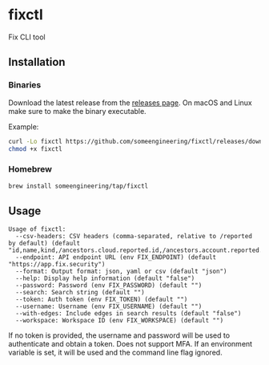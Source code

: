 # fixctl
Fix CLI tool

## Installation

### Binaries
Download the latest release from the [releases page](https://github.com/someengineering/fixctl/releases).
On macOS and Linux make sure to make the binary executable.

Example:
```bash
curl -Lo fixctl https://github.com/someengineering/fixctl/releases/download/0.0.3/fixctl-linux-amd64-0.0.3
chmod +x fixctl
```

### Homebrew
```bash
brew install someengineering/tap/fixctl
```

## Usage
```
Usage of fixctl:
  --csv-headers: CSV headers (comma-separated, relative to /reported by default) (default "id,name,kind,/ancestors.cloud.reported.id,/ancestors.account.reported.id,/ancestors.region.reported.id")
  --endpoint: API endpoint URL (env FIX_ENDPOINT) (default "https://app.fix.security")
  --format: Output format: json, yaml or csv (default "json")
  --help: Display help information (default "false")
  --password: Password (env FIX_PASSWORD) (default "")
  --search: Search string (default "")
  --token: Auth token (env FIX_TOKEN) (default "")
  --username: Username (env FIX_USERNAME) (default "")
  --with-edges: Include edges in search results (default "false")
  --workspace: Workspace ID (env FIX_WORKSPACE) (default "")
```

If no token is provided, the username and password will be used to authenticate and obtain a token. Does not support MFA.
If an environment variable is set, it will be used and the command line flag ignored.
